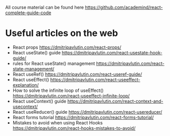 All course material can be found here https://github.com/academind/react-complete-guide-code

# Useful articles on the web

- React props https://dmitripavlutin.com/react-props/
- React useState() guide https://dmitripavlutin.com/react-usestate-hook-guide/
- rules for React useState() management https://dmitripavlutin.com/react-state-management/
- React useRef() https://dmitripavlutin.com/react-useref-guide/
- React useEffect() https://dmitripavlutin.com/react-useeffect-explanation/
- How to solve the infinite loop of useEffect() https://dmitripavlutin.com/react-useeffect-infinite-loop/
- React useContext() guide https://dmitripavlutin.com/react-context-and-usecontext/
- React useReducer() guide https://dmitripavlutin.com/react-usereducer/
- React forms tutorial https://dmitripavlutin.com/react-forms-tutorial/
- Mistakes to avoid when using React Hooks https://dmitripavlutin.com/react-hooks-mistakes-to-avoid/